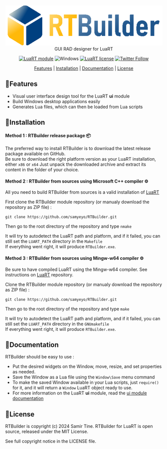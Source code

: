 <div align="center">

![RTBuilder][title]  
GUI RAD designer for LuaRT

[![LuaRT module](https://badgen.net/badge/Made%20with/LuaRT/yellow)](https://www.luart.org/)
![Windows](https://badgen.net/badge/Windows/Vista%20and%20later/blue?icon=windows)
[![LuaRT license](https://badgen.net/badge/License/MIT/green)](#license)
[![Twitter Follow](https://img.shields.io/twitter/follow/__LuaRT__?style=social)](https://www.twitter.com/__LuaRT__)

[Features](#small_blue_diamondfeatures) |
[Installation](#small_blue_diamondinstallation) |
[Documentation](https://www.luart.org/doc/json/index.html) |
[License](#small_blue_diamondlicense)

</div>
   
## :small_blue_diamond:Features

- Visual user interface design tool for the LuaRT **ui** module
- Build Windows desktop applications easily
- Generates Lua files, which can then be loaded from Lua scripts
  
## :small_blue_diamond:Installation

#### Method 1 : RTBuilder release package :package:

The preferred way to install RTBuilder is to download the latest release package available on GitHub.  
Be sure to download the right platform version as your LuaRT installation, either `x86` or `x64`
Just unpack the downloaded archive and extract its content in the folder of your choice.
  
#### Method 2 : RTBuilder from sources using Microsoft C++ compiler :gear:

All you need to build RTBuilder from sources is a valid installation of [LuaRT](https://github.com/samyeyo/LuaRT)

First clone the RTBuilder module repository (or manualy download the repository as ZIP file) :
```
git clone https://github.com/samyeyo/RTBuilder.git
```

Then go to the root directory of the repository and type `nmake`

It will try to autodetect the LuaRT path and platform, and if it failed, you can still set the `LUART_PATH` directory in the `Makefile`  
If everything went right, it will produce `RTBuilder.exe`.

#### Method 3 : RTBuilder from sources using Mingw-w64 compiler :gear:

Be sure to have compiled LuaRT using the Mingw-w64 compiler. See instructions on [LuaRT](https://github.com/samyeyo/LuaRT) repository.

Clone the RTBuilder module repository (or manualy download the repository as ZIP file) :
```
git clone https://github.com/samyeyo/RTBuilder.git
```

Then go to the root directory of the repository and type `make`

It will try to autodetect the LuaRT path and platform, and if it failed, you can still set the `LUART_PATH` directory in the `GNUmakefile`  
If everything went right, it will produce `RTBuilder.exe`.


## :small_blue_diamond:Documentation
  
RTBuilder should be easy to use :
- Put the desired widgets on the Window, move, resize, and set properties as needed.
- Save the Window as a Lua file using the `Window\Save` menu command
- To make the saved Window available in your Lua scripts, just `require()` for it, and it will return a `Window` LuaRT object ready to use.
- For more information on the LuaRT **ui** module, read the [ui module documentation](http://www.luart.org/doc/ui/index.html)


## :small_blue_diamond:License
  
RTBuilder is copyright (c) 2024 Samir Tine.
RTBuilder for LuaRT is open source, released under the MIT License.

See full copyright notice in the LICENSE file.

[title]: contrib/RTBuilder.png
